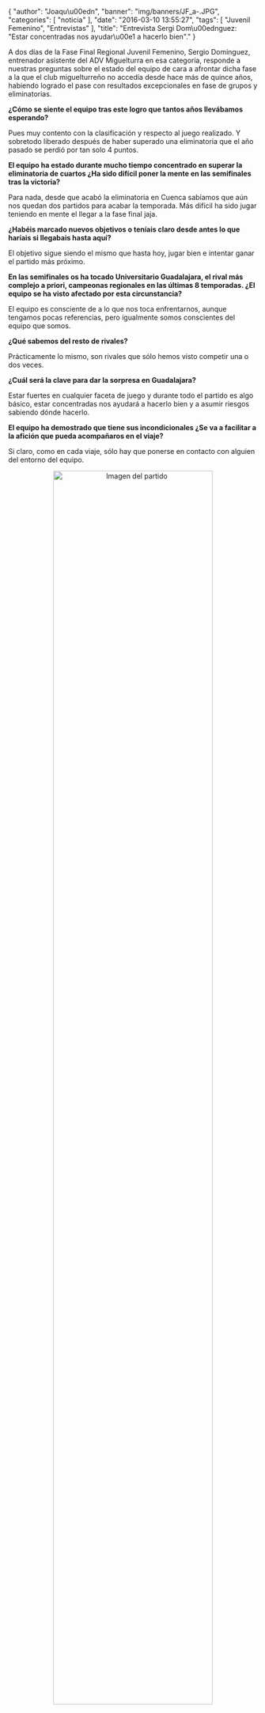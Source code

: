 {
  "author": "Joaqu\u00edn", 
  "banner": "img/banners/JF_a-.JPG", 
  "categories": [
    "noticia"
  ], 
  "date": "2016-03-10 13:55:27", 
  "tags": [
    "Juvenil Femenino", 
    "Entrevistas"
  ], 
  "title": "Entrevista Sergi Dom\u00ednguez: \"Estar concentradas nos ayudar\u00e1 a hacerlo bien\"."
}

A dos días de la Fase Final Regional Juvenil Femenino, Sergio Domínguez, entrenador asistente del ADV Miguelturra en esa categoría, responde a nuestras preguntas sobre el estado del equipo de cara a afrontar dicha fase a la que el club miguelturreño no accedía desde hace más de quince años, habiendo logrado el pase con resultados excepcionales en fase de grupos y eliminatorias.

<b>¿Cómo se siente el equipo tras este logro que tantos años llevábamos esperando?</b>

Pues muy contento con la clasificación y respecto al juego realizado. Y sobretodo liberado después de haber superado una eliminatoria que el año pasado se perdió por tan solo 4 puntos.
 
<b>El equipo ha estado durante mucho tiempo concentrado en superar la eliminatoria de cuartos ¿Ha sido difícil poner la mente en las semifinales tras la victoria?</b>

Para nada, desde que acabó la eliminatoria en Cuenca sabíamos que aún nos quedan dos partidos para acabar la temporada. Más difícil ha sido jugar teniendo en mente el llegar a la fase final jaja.
 
<b>¿Habéis marcado nuevos objetivos o teníais claro desde antes lo que haríais si llegabais hasta aquí?</b>

El objetivo sigue siendo el mismo que hasta hoy, jugar bien e intentar ganar el partido más próximo.
 
<b>En las semifinales os ha tocado Universitario Guadalajara, el rival más complejo a priori, campeonas regionales en las últimas 8 temporadas. ¿El equipo se ha visto afectado por esta circunstancia?</b>

El equipo es consciente de a lo que nos toca enfrentarnos, aunque tengamos pocas referencias, pero igualmente somos conscientes del equipo que somos.
 
<b>¿Qué sabemos del resto de rivales?</b>
 
Prácticamente lo mismo, son rivales que sólo hemos visto competir una o dos veces. 

<b>¿Cuál será la clave para dar la sorpresa en Guadalajara?</b>
 
Estar fuertes en cualquier faceta de juego y durante todo el partido es algo básico, estar concentradas nos ayudará a hacerlo bien y a asumir riesgos sabiendo dónde hacerlo. 

<b>El equipo ha demostrado que tiene sus incondicionales ¿Se va a facilitar a la afición que pueda acompañaros en el viaje?</b>

Si claro, como en cada viaje, sólo hay que ponerse en contacto con alguien del entorno del equipo.

<center>
<a target="_new" href="http://www.advmiguelturra.org/drupal/sites/default/files/JF_a-.JPG"> 
<img alt="Imagen del partido" width="80%" align="center" src="http://www.advmiguelturra.org/drupal/sites/default/files/JF_a-.JPG"/> </a> </center> 


